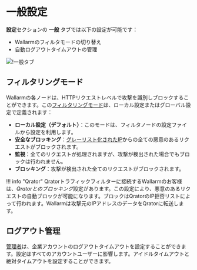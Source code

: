 [link-config-parameters]:       ../../admin-ja/configure-wallarm-mode.md

[img-general-settings]:         ../../images/configuration-guides/configure-wallarm-mode/ja/general-settings-page-with-safe-blocking.png

# 一般設定

**設定**セクションの **一般** タブでは以下の設定が可能です：

* Wallarmのフィルタモードの切り替え
* 自動ログアウトタイムアウトの管理

![!一般タブ](../../images/user-guides/settings/general-tab.png)

## フィルタリングモード

Wallarmの各ノードは、HTTPリクエストレベルで攻撃を識別しブロックすることができます。この[フィルタリングモード][link-config-parameters]は、ローカル設定またはグローバル設定で定義されます：

* **ローカル設定（デフォルト）**：このモードは、フィルタノードの設定ファイルから設定を利用します。
* **安全なブロッキング**：[グレーリスト化されたIP](../ip-lists/graylist.md)からの全ての悪意のあるリクエストがブロックされます。
* **監視**：全てのリクエストが処理されますが、攻撃が検出された場合でもブロックは行われません。
* **ブロッキング**：攻撃が検出された全てのリクエストがブロックされます。

!!! info "Qrator"
    Qratorトラフィックフィルターに接続するWallarmのお客様は、*Qratorとのブロッキング*設定があります。この設定により、悪意のあるリクエストの自動ブロックが可能になります。ブロックはQratorのIP拒否リストによって行われます。Wallarmは攻撃元のIPアドレスのデータをQratorに転送します。

## ログアウト管理

[管理者](users.md#user-roles)は、企業アカウントのログアウトタイムアウトを設定することができます。設定はすべてのアカウントユーザーに影響します。アイドルタイムアウトと絶対タイムアウトを設定することができます。